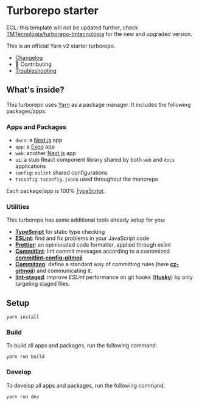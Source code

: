 # Turborepo starter

EOL: this template will not be updated further, check [TMTecnologia/turborepo-tmtecnologia](https://github.com/TMTecnologia/turborepo-tmtecnologia) for the new and upgraded version.

This is an official Yarn v2 starter turborepo.

- [Changelog](./CHANGELOG.md#changelog)
- 🚧 Contributing
- [Troubleshooting](./TROUBLESHOOTING.md#troubleshooting)

## What's inside?

This turborepo uses [Yarn](https://classic.yarnpkg.com/lang/en/) as a package manager. It includes the following packages/apps:

### Apps and Packages

- `docs`: a [Next.js](https://nextjs.org) app
- `app`: a [Expo](https://expo.dev/) app
- `web`: another [Next.js](https://nextjs.org) app
- `ui`: a stub React component library shared by both `web` and `docs` applications
- `config`: `eslint` shared configurations
- `tsconfig`: `tsconfig.json`s used throughout the monorepo

Each package/app is 100% [TypeScript](https://www.typescriptlang.org/).

### Utilities

This turborepo has some additional tools already setup for you:

- [**TypeScript**](https://www.typescriptlang.org/) for static type checking
- [**ESLint**](https://eslint.org/): find and fix problems in your JavaScript code
- [**Prettier**](https://prettier.io/): an opinionated code formatter, applied through eslint
- [**Commitlint**](https://commitlint.js.org/): lint commit messages according to a customized [**commitlint-config-gitmoji**](https://www.npmjs.com/package/commitlint-config-gitmoji)
- [**Commitzen**](https://commitizen-tools.github.io/commitizen/): define a standard way of committing rules (here [**cz-gitmoji**](https://github.com/Landish/cz-gitmoji)) and communicating it.
- [**lint-staged**](https://github.com/okonet/lint-staged#readme): improve *ESLint* performance on git hooks ([**Husky**](https://typicode.github.io/husky/#/)) by only targeting staged files.

## Setup

```
yarn install
```

### Build

To build all apps and packages, run the following command:

```
yarn run build
```

### Develop

To develop all apps and packages, run the following command:

```
yarn run dev
```
